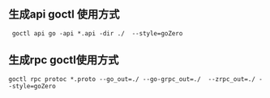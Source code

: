 ## 生成api goctl 使用方式
```shell
 goctl api go -api *.api -dir ./  --style=goZero
```

## 生成rpc goctl使用方式
```shell
goctl rpc protoc *.proto --go_out=./ --go-grpc_out=./  --zrpc_out=./ --style=goZero
```

